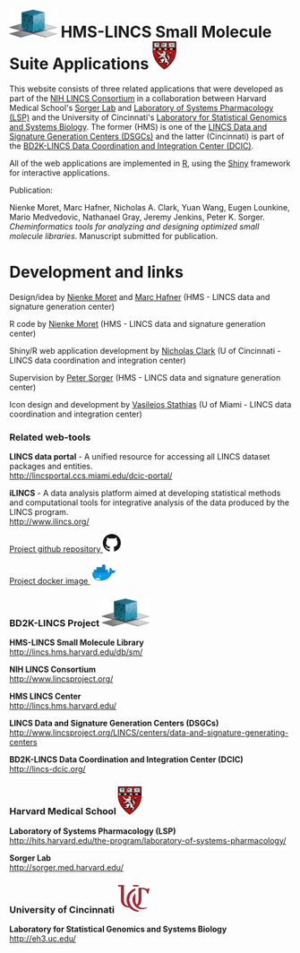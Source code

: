# <img src="dcic.png" height = "50" width= "85" alt="LINCS DCIC"> HMS-LINCS Small Molecule Suite Applications <img src="logo_harvard_150.png" height = "50" width = "42" alt = "HMS LINCS Center">

This website consists of three related applications that were developed as part of the [NIH LINCS Consortium](http://www.lincsproject.org/) in a collaboration between Harvard Medical School's [Sorger Lab](http://sorger.med.harvard.edu/) and [Laboratory of Systems Pharmacology (LSP)](http://hits.harvard.edu/the-program/laboratory-of-systems-pharmacology/about/) and the University of Cincinnati's [Laboratory for Statistical Genomics and Systems Biology](http://eh3.uc.edu/). The former (HMS) is one of the [LINCS Data and Signature Generation Centers (DSGCs)](http://www.lincsproject.org/LINCS/centers/data-and-signature-generating-centers) and the latter (Cincinnati) is part of the [BD2K-LINCS Data Coordination and Integration Center (DCIC)](http://lincs-dcic.org/). 

All of the web applications are implemented in [R](https://www.r-project.org/), using the [Shiny](https://shiny.rstudio.com/) framework for interactive applications.

Publication:

Nienke Moret, Marc Hafner, Nicholas A. Clark, Yuan Wang, Eugen Lounkine, Mario Medvedovic, Nathanael Gray, Jeremy Jenkins, Peter K. Sorger. *Cheminformatics tools for analyzing and designing optimized small molecule libraries*. Manuscript submitted for publication.

# Development and links

Design/idea by [Nienke Moret](https://scholar.harvard.edu/nienkemoret) and [Marc Hafner](https://scholar.harvard.edu/hafner) (HMS - LINCS data and signature generation center)

R code by [Nienke Moret](https://scholar.harvard.edu/nienkemoret) (HMS - LINCS data and signature generation center)

Shiny/R web application development by [Nicholas Clark](https://github.com/NicholasClark) (U of Cincinnati - LINCS data coordination and integration center)

Supervision by [Peter Sorger](https://sorger.med.harvard.edu/people/peter-sorger-phd/) (HMS - LINCS data and signature generation center)

Icon design and development by [Vasileios Stathias](http://ccs.miami.edu/team_member/vasileios-vas-stathias/) (U of Miami - LINCS data coordination and integration center)

### Related web-tools

**LINCS data portal** - A unified resource for accessing all LINCS dataset packages and entities.
<br>http://lincsportal.ccs.miami.edu/dcic-portal/

**iLINCS** - A data analysis platform aimed at developing statistical methods and computational tools for integrative analysis of the data produced by the LINCS program.
<br>http://www.ilincs.org/

<a href = "https://github.com/sorgerlab/smallmoleculesuite">Project github repository <img src = "GitHub-Mark-32px.png"></a>

<a href = "https://hub.docker.com/r/ucbd2k/smallmoleculesuite/"> Project docker image <img src = "../../hms_small_mol/www/moby.png" height = "40px"></a>

### BD2K-LINCS Project <img src="dcic.png" height = "50" width= "85" alt="BD2K-LINCS">

**HMS-LINCS Small Molecule Library**<br>http://lincs.hms.harvard.edu/db/sm/

**NIH LINCS Consortium**<br>http://www.lincsproject.org/

**HMS LINCS Center**<br>http://lincs.hms.harvard.edu/

**LINCS Data and Signature Generation Centers (DSGCs)**<br>http://www.lincsproject.org/LINCS/centers/data-and-signature-generating-centers

**BD2K-LINCS Data Coordination and Integration Center (DCIC)**<br>http://lincs-dcic.org/

### Harvard Medical School <img src="logo_harvard_150.png" height = "50" width = "42" alt = "Harvard Medical School">
**Laboratory of Systems Pharmacology (LSP)**<br>http://hits.harvard.edu/the-program/laboratory-of-systems-pharmacology/

**Sorger Lab**<br>http://sorger.med.harvard.edu/

### University of Cincinnati <img src="uc_logo_crop.png" height = "50" width ="64"  alt = "University of Cincinnati">

**Laboratory for Statistical Genomics and Systems Biology**<br>http://eh3.uc.edu/
